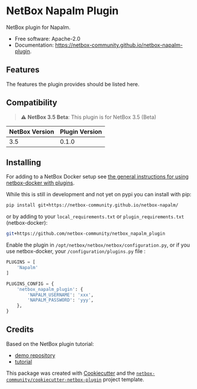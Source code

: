 # NetBox Napalm Plugin

NetBox plugin for Napalm.


* Free software: Apache-2.0
* Documentation: https://netbox-community.github.io/netbox-napalm-plugin.


## Features

The features the plugin provides should be listed here.

## Compatibility

> :warning: **NetBox 3.5 Beta**: This plugin is for NetBox 3.5 (Beta)

| NetBox Version | Plugin Version |
|----------------|----------------|
|     3.5        |      0.1.0     |

## Installing

For adding to a NetBox Docker setup see
[the general instructions for using netbox-docker with plugins](https://github.com/netbox-community/netbox-docker/wiki/Using-Netbox-Plugins).

While this is still in development and not yet on pypi you can install with pip:

```bash
pip install git+https://netbox-community.github.io/netbox-napalm/
```

or by adding to your `local_requirements.txt` or `plugin_requirements.txt` (netbox-docker):

```bash
git+https://github.com/netbox-community/netbox_napalm_plugin
```

Enable the plugin in `/opt/netbox/netbox/netbox/configuration.py`,
 or if you use netbox-docker, your `/configuration/plugins.py` file :

```python
PLUGINS = [
    'Napalm'
]

PLUGINS_CONFIG = {
    'netbox_napalm_plugin': {
        'NAPALM_USERNAME': 'xxx',
        'NAPALM_PASSWORD': 'yyy',
    },
}
```

## Credits

Based on the NetBox plugin tutorial:

- [demo repository](https://github.com/netbox-community/netbox-plugin-demo)
- [tutorial](https://github.com/netbox-community/netbox-plugin-tutorial)

This package was created with [Cookiecutter](https://github.com/audreyr/cookiecutter) and the [`netbox-community/cookiecutter-netbox-plugin`](https://github.com/netbox-community/cookiecutter-netbox-plugin) project template.

